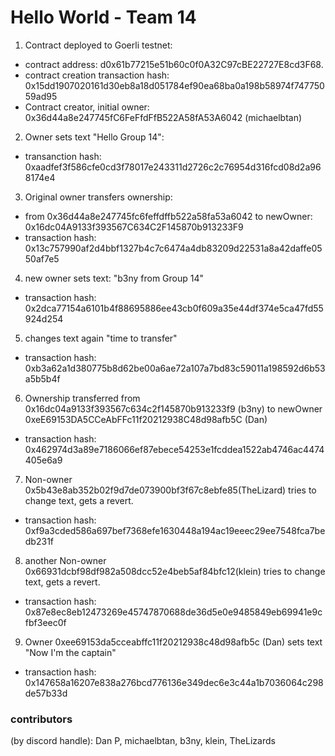 # Hello World - Team 14

1. Contract deployed to Goerli testnet: 
- contract address: d0x61b77215e51b60c0f0A32C97cBE22727E8cd3F68.
- contract creation transaction hash: 0x15dd1907020161d30eb8a18d051784ef90ea68ba0a198b58974f74775059ad95
-  Contract creator, initial owner: 0x36d44a8e247745fC6FeFfdFfB522A58fA53A6042 (michaelbtan)
2. Owner sets text "Hello Group 14":
- transanction hash: 0xaadfef3f586cfe0cd3f78017e243311d2726c2c76954d316fcd08d2a968174e4
3. Original owner transfers ownership:
- from 0x36d44a8e247745fc6feffdffb522a58fa53a6042 to newOwner: 0x16dc04A9133f393567C634C2F145870b913233F9
- transaction hash: 0x13c757990af2d4bbf1327b4c7c6474a4db83209d22531a8a42daffe0550af7e5
4. new owner sets text: "b3ny from Group 14"
- transaction hash: 0x2dca77154a6101b4f88695886ee43cb0f609a35e44df374e5ca47fd55924d254
5. changes text again "time to transfer"
- transaction hash: 0xb3a62a1d380775b8d62be00a6ae72a107a7bd83c59011a198592d6b53a5b5b4f
6. Ownership transferred from 0x16dc04a9133f393567c634c2f145870b913233f9 (b3ny) to newOwner 0xeE69153DA5CCeAbFFc11f20212938C48d98afb5C (Dan)
- transaction hash: 0x462974d3a89e7186066ef87ebece54253e1fcddea1522ab4746ac4474405e6a9
7. Non-owner 0x5b43e8ab352b02f9d7de073900bf3f67c8ebfe85(TheLizard) tries to change text, gets a revert.
- transaction hash: 0xf9a3cded586a697bef7368efe1630448a194ac19eeec29ee7548fca7bedb231f
8. another Non-owner 0x66931dcbf98df982a508dcc52e4beb5af84bfc12(klein) tries to change text, gets a revert.
- transaction hash: 0x87e8ec8eb12473269e45747870688de36d5e0e9485849eb69941e9cfbf3eec0f
9. Owner 0xee69153da5cceabffc11f20212938c48d98afb5c (Dan) sets text "Now I'm the captain"
- transaction hash: 0x147658a16207e838a276bcd776136e349dec6e3c44a1b7036064c298de57b33d




### contributors
(by discord handle): Dan P, michaelbtan, b3ny, klein, TheLizards
